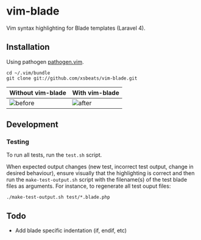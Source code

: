 # vim-blade #

Vim syntax highlighting for Blade templates (Laravel 4).

Installation
------------

Using pathogen 
[pathogen.vim](https://github.com/tpope/vim-pathogen).  

    cd ~/.vim/bundle
    git clone git://github.com/xsbeats/vim-blade.git

Without vim-blade | With vim-blade
------------------|---------------
![before](screenshots/without.png) | ![after](screenshots/with.png)

Development
-----------

### Testing

To run all tests, run the `test.sh` script.

When expected output changes (new test, incorrect test output, change in desired
behaviour), ensure visually that the highlighting is correct and then run the 
`make-test-output.sh` script with the filename(s) of the test blade files as 
arguments. For instance, to regenerate all test ouput files:

    ./make-test-output.sh test/*.blade.php

Todo
----
- Add blade specific indentation (if, endif, etc)
